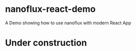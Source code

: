 # nanoflux-react-demo
A Demo showing how to use nanoflux with modern React App

# Under construction
